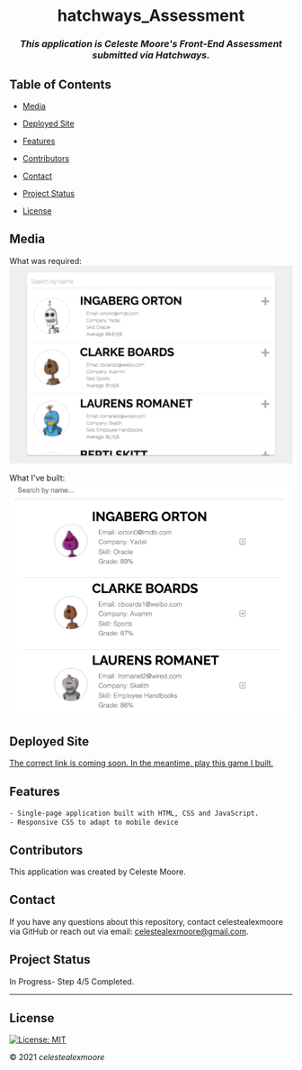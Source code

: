 <div align="center">

# hatchways_Assessment

### _This application is Celeste Moore's Front-End Assessment submitted via Hatchways._
</div>

## Table of Contents

- [Media](#Media)

- [Deployed Site](#deployed-site)

- [Features](#Features)

- [Contributors](#Contributors)

- [Contact](#Contact)

- [Project Status](#project-status)

- [License](#License)

## Media

What was required:  
![Photo 1](./assets/photos/exampleImage.png)

What I've built:  
![Photo 1](./assets/photos/exampleImage2.png)

## Deployed Site

   [The correct link is coming soon. In the meantime, play this game I built.](https://celestealexmoore.github.io/Rock-Paper-Scissors/)

## Features
    - Single-page application built with HTML, CSS and JavaScript.
    - Responsive CSS to adapt to mobile device

## Contributors

This application was created by Celeste Moore.

## Contact

If you have any questions about this repository, contact celestealexmoore via GitHub or reach out via email:
celestealexmoore@gmail.com.

## Project Status

In Progress- Step 4/5 Completed.

---

## License

[![License: MIT](https://img.shields.io/badge/License-MIT-blueviolet.svg)](https://opensource.org/licenses/MIT)

© 2021 _celestealexmoore_